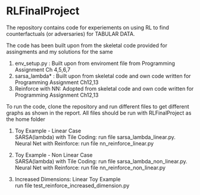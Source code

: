 # RLFinalProject

The repository contains code for experiements on using RL to find counterfactuals (or adversaries) for TABULAR DATA.

The code has been built upon from the skeletal code provided for assingments and my solutions for the same
1. env_setup.py : Built upon from enviroment file from Programming Assignment Ch 4,5,6,7
2. sarsa_lambda* : Built upon from skeletal code and own code written for Programming Assignment Ch12,13
3. Reinforce with NN: Adopted from skeletal code and own code written for Programming Assignment Ch12,13

To run the code, clone the repository and run different files to get different graphs as shown in the report. All files should be run with RLFinalProject as the home folder
1. Toy Example - Linear Case <br/>
SARSA(lambda) with Tile Coding: run file sarsa_lambda_linear.py. <br/>
Neural Net with Reinforce: run file nn_reinforce_linear.py <br/>


2. Toy Example - Non Linear Case <br/>
SARSA(lambda) with Tile Coding: run file sarsa_lambda_non_linear.py. <br/>
Neural Net with Reinforce: run file nn_reinforce_non_linear.py <br/>

3. Increased Dimensions: Linear Toy Example <br/>
run file  test_reinforce_increased_dimension.py <br/>
